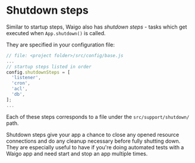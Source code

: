 # Shutdown steps

Similar to startup steps, Waigo also has _shutdown steps_ - tasks which 
get executed when `App.shutdown()` is called. 

They are specified in your configuration file:

```javascript
// file: <project folder>/src/config/base.js
...
// startup steps listed in order
config.shutdownSteps = [
  'listener',
  'cron',
  'acl',
  'db',
];
...
```

Each of these steps corresponds to a file under the `src/support/shutdown/` 
path.

Shutdown steps give your app a chance to close any opened resource connections and 
do any cleanup necessary before fully shutting down. They are especially useful 
to have if you're doing automated tests with a Waigo app and need start and stop 
an app multiple times.

